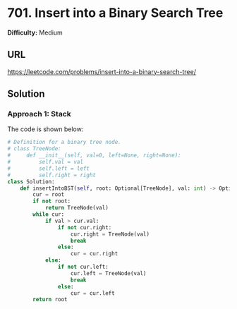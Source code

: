 # 701. Insert into a Binary Search Tree

**Difficulty:** Medium

## URL

https://leetcode.com/problems/insert-into-a-binary-search-tree/

## Solution

### Approach 1: Stack

The code is shown below:

```python
# Definition for a binary tree node.
# class TreeNode:
#     def __init__(self, val=0, left=None, right=None):
#         self.val = val
#         self.left = left
#         self.right = right
class Solution:
    def insertIntoBST(self, root: Optional[TreeNode], val: int) -> Optional[TreeNode]:
        cur = root
        if not root:
            return TreeNode(val)
        while cur:
            if val > cur.val:
                if not cur.right:
                    cur.right = TreeNode(val)
                    break
                else:
                    cur = cur.right
            else:
                if not cur.left:
                    cur.left = TreeNode(val)
                    break
                else:
                    cur = cur.left
        return root
```
